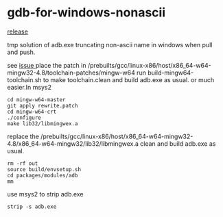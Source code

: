 # gdb-for-windows-nonascii
[release](https://github.com/fjh1997/gdb-for-windows-nonascii/releases/download/1.0.0/release.zip)

tmp solution of adb.exe truncating non-ascii name in windows when pull and push.

see [issue ](https://issuetracker.google.com/issues/143232373)
place the patch in /prebuilts/gcc/linux-x86/host/x86_64-w64-mingw32-4.8/toolchain-patches/mingw-w64 
run build-mingw64-toolchain.sh to make toolchain.clean and build adb.exe as usual.
or much easier.In msys2
```
cd mingw-w64-master
git apply rewrite.patch
cd mingw-w64-crt
./configure
make lib32/libmingwex.a
```
replace the /prebuilts/gcc/linux-x86/host/x86_64-w64-mingw32-4.8/x86_64-w64-mingw32/lib32/libmingwex.a
clean and build adb.exe as usual.
```
rm -rf out
source build/envsetup.sh
cd packages/modules/adb
mm
```
use msys2 to strip adb.exe
```
strip -s adb.exe
```
